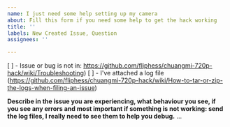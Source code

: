 ```yaml
---
name: I just need some help setting up my camera
about: Fill this form if you need some help to get the hack working
title: ''
labels: New Created Issue, Question
assignees: ''

---
```


[ ] - Issue or bug is not in: https://github.com/fliphess/chuangmi-720p-hack/wiki/Troubleshooting)
[ ] - I've attached a log file (https://github.com/fliphess/chuangmi-720p-hack/wiki/How-to-tar-or-zip-the-logs-when-filing-an-issue)


**Describe in the issue you are experiencing, what behaviour you see, if you see any errors and most important if something is not working: send the log files, I really need to see them to help you debug.**
...
